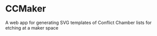 # CCMaker
A web app for generating SVG templates of Conflict Chamber lists for etching at a maker space
